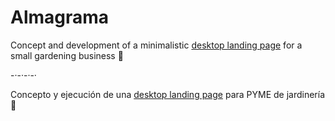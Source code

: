 # Almagrama
Concept and development of a minimalistic <a href="https://inspiraholic.github.io/desktop-landing-page/">desktop landing page</a> for a small gardening business 🌱

-·-·-·-·

Concepto y ejecución de una <a href="https://inspiraholic.github.io/desktop-landing-page/">desktop landing page</a> para PYME de jardinería 🌱

